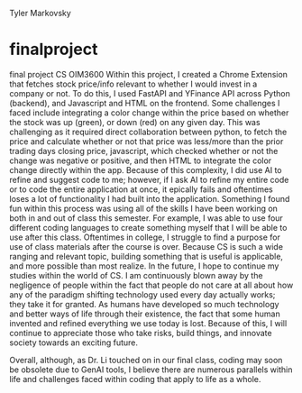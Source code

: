 Tyler Markovsky
# finalproject
final project CS OIM3600
Within this project, I created a Chrome Extension that fetches stock price/info relevant to whether I would invest in a company or not. To do this, I used FastAPI and YFinance API across Python (backend), and Javascript and HTML on the frontend. Some challenges I faced include integrating a color change within the price based on whether the stock was up (green), or down (red) on any given day. This was challenging as it required direct collaboration between python, to fetch the price and calculate whether or not that price was less/more than the prior trading days closing price, javascript, which checked whether or not the change was negative or positive, and then HTML to integrate the color change directly within the app. Because of this complexity, I did use AI to refine and suggest code to me; however, if I ask AI to refine my entire code or to code the entire application at once, it epically fails and oftentimes loses a lot of functionality I had built into the application. Something I found fun within this process was using all of the skills I have been working on both in and out of class this semester. For example, I was able to use four different coding languages to create something myself that I will be able to use after this class. Oftentimes in college, I struggle to find a purpose for use of class materials after the course is over. Because CS is such a wide ranging and relevant topic, building something that is useful is applicable, and more possible than most realize. In the future, I hope to continue my studies within the world of CS. I am continuously blown away by the negligence of people within the fact that people do not care at all about how any of the paradigm shifting technology used every day actually works; they take it for granted. As humans have developed so much technology and better ways of life through their existence, the fact that some human invented and refined everything we use today is lost. Because of this, I will continue to appreciate those who take risks, build things, and innovate society towards an exciting future. 

Overall, although, as Dr. Li touched on in our final class, coding may soon be obsolete due to GenAI tools, I believe there are numerous parallels within life and challenges faced within coding that apply to life as a whole. 
